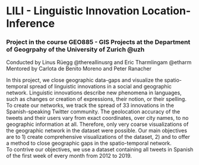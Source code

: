 # LILI - Linguistic Innovation Location-Inference 
### Project in the course GEO885 - GIS Projects at the Department of Geogrpahy of the University of Zurich @uzh
Conducted by Linus Rüegg @thereallinusrg and Eric Tharmlingam @etharm
Mentored by Carlota de Benito Moreno and Peter Ranacher


In this project, we close geographic data-gaps and visualize the spatio-temporal spread of linguistic innovations in a social and geographic network. Linguistic innovations describe new phenomena in languages, such as changes or creation of expressions, their notion, or their spelling. To create our networks, we track the spread of 33 innovations in the Spanish-speaking Twitter community.
The geolocation accuracy of the tweets and their users vary from exact coordinates, over city names, to no geographic information at all. Therefore, only very coarse visualizations of the geographic network in the dataset were possible. Our main objectives are to 1) create comprehensive visualizations of the dataset, 2) and to offer a method to close geographic gaps in the spatio-temporal network.  
To contrive our objectives, we use a dataset containing all tweets in Spanish of the first week of every month from 2012 to 2019.
